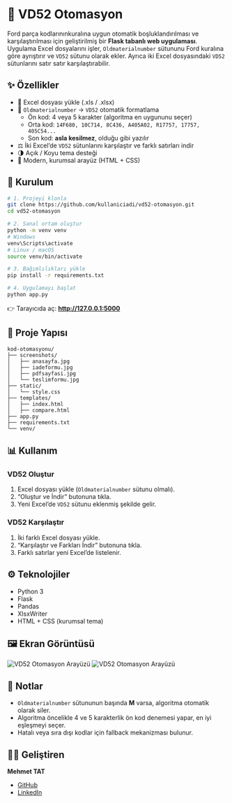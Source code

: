 # 🚗 VD52 Otomasyon

Ford parça kodlarınınkuralına uygun otomatik boşluklandırılması ve karşılaştırılması için geliştirilmiş bir **Flask tabanlı web uygulaması**.  
Uygulama Excel dosyalarını işler, `Oldmaterialnumber` sütununu Ford kuralına göre ayrıştırır ve `VD52` sütunu olarak ekler. Ayrıca iki Excel dosyasındaki `VD52` sütunlarını satır satır karşılaştırabilir.

## ✨ Özellikler
- 📂 Excel dosyası yükle (.xls / .xlsx)
- 🔄 `Oldmaterialnumber` → `VD52` otomatik formatlama  
  - Ön kod: 4 veya 5 karakter (algoritma en uygununu seçer)  
  - Orta kod: `14F680, 10C714, 8C436, A405A02, R17757, 17757, 405C54...`  
  - Son kod: **asla kesilmez**, olduğu gibi yazılır
- ⚖️ İki Excel’de `VD52` sütunlarını karşılaştır ve farklı satırları indir
- 🌗 Açık / Koyu tema desteği
- 🎨 Modern, kurumsal arayüz (HTML + CSS)

## 🚀 Kurulum

```bash
# 1. Projeyi klonla
git clone https://github.com/kullaniciadi/vd52-otomasyon.git
cd vd52-otomasyon

# 2. Sanal ortam oluştur
python -m venv venv
# Windows
venv\Scripts\activate
# Linux / macOS
source venv/bin/activate

# 3. Bağımlılıkları yükle
pip install -r requirements.txt

# 4. Uygulamayı başlat
python app.py
```
👉 Tarayıcıda aç: **http://127.0.0.1:5000**

## 📂 Proje Yapısı
```
kod-otomasyonu/
├── screenshots/
│   ├── anasayfa.jpg
│   ├── iadeformu.jpg
│   ├── pdfsayfasi.jpg
│   └── teslimformu.jpg
├── static/
│   └── style.css
├── templates/
│   ├── index.html
│   ├── compare.html
├── app.py
├── requirements.txt
└── venv/
```

## 📊 Kullanım

### VD52 Oluştur
1. Excel dosyası yükle (`Oldmaterialnumber` sütunu olmalı).  
2. “Oluştur ve İndir” butonuna tıkla.  
3. Yeni Excel’de `VD52` sütunu eklenmiş şekilde gelir.  

### VD52 Karşılaştır
1. İki farklı Excel dosyası yükle.  
2. “Karşılaştır ve Farkları İndir” butonuna tıkla.  
3. Farklı satırlar yeni Excel’de listelenir.  

## ⚙️ Teknolojiler
- Python 3  
- Flask  
- Pandas  
- XlsxWriter  
- HTML + CSS (kurumsal tema)

## 🖼️ Ekran Görüntüsü
![VD52 Otomasyon Arayüzü](index.png)
![VD52 Otomasyon Arayüzü](compare.png)

## 📌 Notlar
- `Oldmaterialnumber` sütununun başında **M** varsa, algoritma otomatik olarak siler.  
- Algoritma öncelikle 4 ve 5 karakterlik ön kod denemesi yapar, en iyi eşleşmeyi seçer.  
- Hatalı veya sıra dışı kodlar için fallback mekanizması bulunur.

## 👨‍💻 Geliştiren
**Mehmet TAT**  
- [GitHub](https://github.com/mexmettat)  
- [LinkedIn](https://www.linkedin.com/in/mehmettat/)
